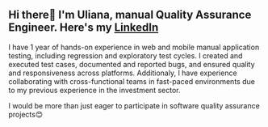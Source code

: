 ## Hi there👋 I'm Uliana, manual Quality Assurance Engineer. Here's my [LinkedIn](https://yourwebsite.com)

I have 1 year of hands-on experience in web and mobile manual application testing, including regression and exploratory test cycles. I created and executed test cases, documented and reported bugs, and ensured quality and responsiveness across platforms. Additionaly, I have experience collaborating with cross-functional teams in fast-paced environments due to my previous experience in the investment sector.

I would be more than just eager to participate in software quality assurance projects😊